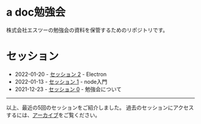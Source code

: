 # a doc勉強会

株式会社エスツーの勉強会の資料を保管するためのリポジトリです。

# セッション

* 2022-01-20 - [セッション 2](./sessions/2022-01-20/index.md) - Electron
* 2022-01-13 - [セッション 1](./sessions/2022-01-13/index.md) - node入門
* 2021-12-23 - [セッション 0](./sessions/2021-12-23/index.md) - 勉強会について

------

以上、最近の5回のセッションをご紹介しました。
過去のセッションにアクセスするには、[アーカイブ](./archive.md)をご覧ください。